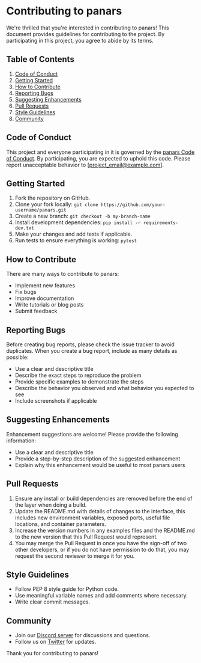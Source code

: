 # Contributing to panars

We're thrilled that you're interested in contributing to panars! This document provides guidelines for contributing to the project. By participating in this project, you agree to abide by its terms.

## Table of Contents

1. [Code of Conduct](#code-of-conduct)
2. [Getting Started](#getting-started)
3. [How to Contribute](#how-to-contribute)
4. [Reporting Bugs](#reporting-bugs)
5. [Suggesting Enhancements](#suggesting-enhancements)
6. [Pull Requests](#pull-requests)
7. [Style Guidelines](#style-guidelines)
8. [Community](#community)

## Code of Conduct

This project and everyone participating in it is governed by the [panars Code of Conduct](CODE_OF_CONDUCT.md). By participating, you are expected to uphold this code. Please report unacceptable behavior to [project_email@example.com].

## Getting Started

1. Fork the repository on GitHub.
2. Clone your fork locally: `git clone https://github.com/your-username/panars.git`
3. Create a new branch: `git checkout -b my-branch-name`
4. Install development dependencies: `pip install -r requirements-dev.txt`
5. Make your changes and add tests if applicable.
6. Run tests to ensure everything is working: `pytest`

## How to Contribute

There are many ways to contribute to panars:

- Implement new features
- Fix bugs
- Improve documentation
- Write tutorials or blog posts
- Submit feedback

## Reporting Bugs

Before creating bug reports, please check the issue tracker to avoid duplicates. When you create a bug report, include as many details as possible:

- Use a clear and descriptive title
- Describe the exact steps to reproduce the problem
- Provide specific examples to demonstrate the steps
- Describe the behavior you observed and what behavior you expected to see
- Include screenshots if applicable

## Suggesting Enhancements

Enhancement suggestions are welcome! Please provide the following information:

- Use a clear and descriptive title
- Provide a step-by-step description of the suggested enhancement
- Explain why this enhancement would be useful to most panars users

## Pull Requests

1. Ensure any install or build dependencies are removed before the end of the layer when doing a build.
2. Update the README.md with details of changes to the interface, this includes new environment variables, exposed ports, useful file locations, and container parameters.
3. Increase the version numbers in any examples files and the README.md to the new version that this Pull Request would represent.
4. You may merge the Pull Request in once you have the sign-off of two other developers, or if you do not have permission to do that, you may request the second reviewer to merge it for you.

## Style Guidelines

- Follow PEP 8 style guide for Python code.
- Use meaningful variable names and add comments where necessary.
- Write clear commit messages.

## Community

- Join our [Discord server](https://discord.gg/panars) for discussions and questions.
- Follow us on [Twitter](https://twitter.com/panarsproject) for updates.

Thank you for contributing to panars!
